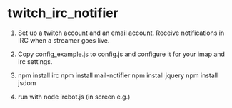 twitch_irc_notifier
===================

1. Set up a twitch account and an email account. Receive notifications in IRC when a streamer goes live.

2. Copy config_example.js to config.js and configure it for your imap and irc settings.

3. npm install irc
   npm install mail-notifier
   npm install jquery
   npm install jsdom

4. run with node ircbot.js (in screen e.g.)
